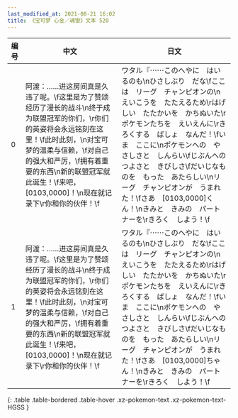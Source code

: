 ```yaml
---
last_modified_at: 2021-08-21 16:02
title: 《宝可梦 心金／魂银》文本 520
---
```

| 编号 | 中文 | 日文 |
| ---- | ---- | ---- |
| 0 | 阿渡：……进这房间真是久违了呢。\f这里是为了赞颂经历了漫长的战斗\n终于成为联盟冠军的你们，\r你们的英姿将会永远铭刻在这里！\f此时此刻，\n对宝可梦的温柔与信赖，\f对自己的强大和严厉，\f拥有着重要的东西\n新的联盟冠军就此诞生！\f来吧，[0103,0000]！\n现在就记录下\r你和你的伙伴！\f | ワタル『⋯⋯このへやに　はいるのも\nひさしぶり　だな\fここは　リーグ　チャンピオンの\nえいこうを　たたえるため\rはげしい　たたかいを　かちぬいた\rポケモンたちを　えいえんに\rきろくする　ばしょ　なんだ！\fいま　ここに\nポケモンへの　やさしさと　しんらい\fじぶんへの　つよさと　きびしさ\fだいじなものを　もった　あたらしい\nリーグ　チャンピオンが　うまれた！\fさあ　[0103,0000]くん！\nきみと　きみの　パートナーを\rきろく　しよう！\f |
| 1 | 阿渡：……进这房间真是久违了呢。\f这里是为了赞颂经历了漫长的战斗\n终于成为联盟冠军的你们，\r你们的英姿将会永远铭刻在这里！\f此时此刻，\n对宝可梦的温柔与信赖，\f对自己的强大和严厉，\f拥有着重要的东西\n新的联盟冠军就此诞生！\f来吧，[0103,0000]！\n现在就记录下\r你和你的伙伴！\f | ワタル『⋯⋯このへやに　はいるのも\nひさしぶり　だな\fここは　リーグ　チャンピオンの\nえいこうを　たたえるため\rはげしい　たたかいを　かちぬいた\rポケモンたちを　えいえんに\rきろくする　ばしょ　なんだ！\fいま　ここに\nポケモンへの　やさしさと　しんらい\fじぶんへの　つよさと　きびしさ\fだいじなものを　もった　あたらしい\nリーグ　チャンピオンが　うまれた！\fさあ　[0103,0000]ちゃん！\nきみと　きみの　パートナーを\rきろく　しよう！\f |
{: .table .table-bordered .table-hover .xz-pokemon-text .xz-pokemon-text-HGSS }